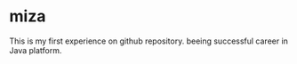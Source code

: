 # miza
This is my first experience on github repository. 
beeing successful career in Java platform.
